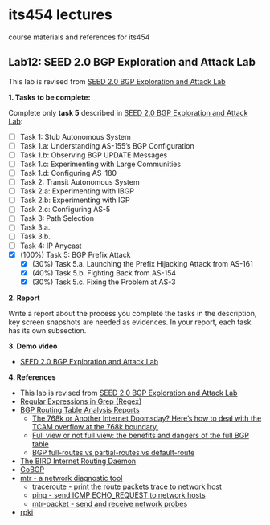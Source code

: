 # its454 lectures

course materials and references for its454

## Lab12: SEED 2.0 BGP Exploration and Attack Lab

This lab is revised from [SEED 2.0 BGP Exploration and Attack Lab](https://seedsecuritylabs.org/Labs_20.04/Networking/BGP/BGP_Exploration_Attack/)

**1. Tasks to be complete:**

Complete only **task 5** described in [SEED 2.0 BGP Exploration and Attack Lab](./refs/BGPExplorationAttack.pdf):

- [ ]  Task 1: Stub Autonomous System
  - [ ]  Task 1.a: Understanding AS-155’s BGP Configuration
  - [ ]  Task 1.b: Observing BGP UPDATE Messages
  - [ ]  Task 1.c: Experimenting with Large Communities
  - [ ]  Task 1.d: Configuring AS-180
- [ ]  Task 2: Transit Autonomous System
  - [ ]  Task 2.a: Experimenting with IBGP
  - [ ]  Task 2.b: Experimenting with IGP
  - [ ]  Task 2.c: Configuring AS-5
- [ ]  Task 3: Path Selection
  - [ ]  Task 3.a.
  - [ ]  Task 3.b.
- [ ] Task 4: IP Anycast
- [x] (100%) Task 5: BGP Prefix Attack
  - [x] (30%) Task 5.a. Launching the Prefix Hijacking Attack from AS-161
  - [x] (40%) Task 5.b. Fighting Back from AS-154
  - [x] (30%) Task 5.c. Fixing the Problem at AS-3

**2. Report**

Write a report about the process you complete the tasks in the description, key screen snapshots are needed as evidences. In your report, each task has its own subsection.


**3. Demo video**
* [SEED 2.0 BGP Exploration and Attack Lab](https://youtu.be/nJa9IcpDIME)

**4. References**
* This lab is revised from [SEED 2.0 BGP Exploration and Attack Lab](https://seedsecuritylabs.org/Labs_20.04/Networking/BGP/BGP_Exploration_Attack/)
* [Regular Expressions in Grep (Regex)](https://linuxize.com/post/regular-expressions-in-grep/)
* [BGP Routing Table Analysis Reports](https://bgp.potaroo.net/)
  * [The 768k or Another Internet Doomsday? Here’s how to deal with the TCAM overflow at the 768k boundary.](https://www.noction.com/blog/768k-day-512k-tcam)
  * [Full view or not full view: the benefits and dangers of the full BGP table](https://www.bgp.us/routing-table/full-bgp-table-benefits-and-dangers/)
  * [BGP full-routes vs partial-routes vs default-route](https://aboutnetworks.net/bgp-full-routes-vs-partial-vs-default/)
* [The BIRD Internet Routing Daemon](https://bird.network.cz/)
* [GoBGP](https://osrg.github.io/gobgp/)
* [mtr - a network diagnostic tool](http://manpages.ubuntu.com/manpages/jammy/man8/mtr.8.html)
  * [traceroute - print the route packets trace to network host](http://manpages.ubuntu.com/manpages/jammy/man1/traceroute.db.1.html)
  * [ping - send ICMP ECHO_REQUEST to network hosts](http://manpages.ubuntu.com/manpages/jammy/man8/ping.8.html)
  * [mtr-packet - send and receive network probes](http://manpages.ubuntu.com/manpages/jammy/man8/mtr-packet.8.html)
* [rpki](https://rpki.readthedocs.io)

